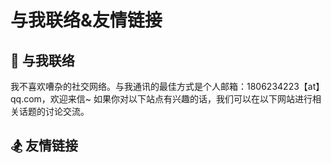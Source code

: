 # 与我联络&友情链接

## <spark>💌 与我联络</spark>

我不喜欢嘈杂的社交网络。与我通讯的最佳方式是个人邮箱：1806234223【at】qq.com，欢迎来信~ 如果你对以下站点有兴趣的话，我们可以在以下网站进行相关话题的讨论交流。

<Background-Netease>
  <FriendLink
    img="https://mgear-image.oss-cn-shanghai.aliyuncs.com/image/icons/netease.jpg"
    src="https://music.163.com/#/user/home?id=64236446"
    name="网易云音药"
    achieve="云音药有保留一些我的吉他翻弹音频，和旧战场信息 🥃"
    :nofollow="true"
    :hoverTrigger="true"
  />
</Background-Netease>

<Background-Douban>
  <FriendLink
    img="https://mgear-image.oss-cn-shanghai.aliyuncs.com/image/icons/douban.jpg"
    src="https://www.douban.com/people/lionad/"
    name="豆瓣"
    achieve="如果你也喜爱影音书籍的话，在豆瓣可以看到我的最新动态 📕"
    :nofollow="true"
    :hoverTrigger="true"
  />
</Background-Douban>

<FriendLink
  img="https://mgear-image.oss-cn-shanghai.aliyuncs.com/image/icons/github.svg"
  src="https://github.com/Lionad-Morotar"
  name="Github"
  achieve="Github 存有本博客的源码及其它一些也许意思的东西 💻"
  :nofollow="true"
/>

## <spark>🏂 友情链接</spark>

<FriendLinks>
  <FriendLink
    img="https://mgear-image.oss-cn-shanghai.aliyuncs.com/image/friends/Cheese.jpg"
    src="https://chee5e.space/"
    name="Cheese"
    achieve="有梦想，也有忧伤和理想 🌻"
  />
  <FriendLink
    img="https://mgear-image.oss-cn-shanghai.aliyuncs.com/image/friends/Raptazure.png"
    src="https://raptazure.github.io"
    name="Raptazure"
    achieve="在个人网站里记日记的少女 (大雾 🎉"
  />
  <FriendLink
    img="https://mgear-image.oss-cn-shanghai.aliyuncs.com/image/friends/Renwangyu.jpg"
    src="https://blog.renwangyu.com/"
    name="Renwangyu"
    achieve="保持童心的80后程序猿大叔 😀"
  />
  <FriendLink
    img="https://mgear-image.oss-cn-shanghai.aliyuncs.com/image/friends/Kicoe.jpg"
    src="https://www.kicoe.com/"
    name="Kicoe"
    achieve="和 Roki 一样在学习 go 语言的老弟 🌐"
  />
  <FriendLink
    img="https://mgear-image.oss-cn-shanghai.aliyuncs.com/image/friends/Roki.jpg"
    src="https://blog.weekii.cn/"
    name="Roki"
    achieve="和 Roki 一起玩塔科夫玩到半夜三点 🕒"
  />
  <!-- <FriendLink
    img="https://mgear-image.oss-cn-shanghai.aliyuncs.com/image/friends/Deeruby.jpg"
    src="https://deeruby.com"
    name="Deeruby"
    achieve="易骏的博客 🍺"
  /> -->
  <FriendLink
    img="https://mgear-image.oss-cn-shanghai.aliyuncs.com/image/friends/Wrath.png"
    src="https://wrath.cc"
    name="Wrath"
    achieve="有一部漂亮的索尼手机 📱"
  />
</FriendLinks>